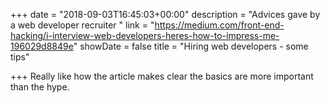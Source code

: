 +++
date = "2018-09-03T16:45:03+00:00"
description = "Advices gave by a web developer recruiter "
link = "https://medium.com/front-end-hacking/i-interview-web-developers-heres-how-to-impress-me-196029d8849e"
showDate = false
title = "Hiring web developers - some tips"

+++
Really like how the article makes clear the basics are more important than the hype. 